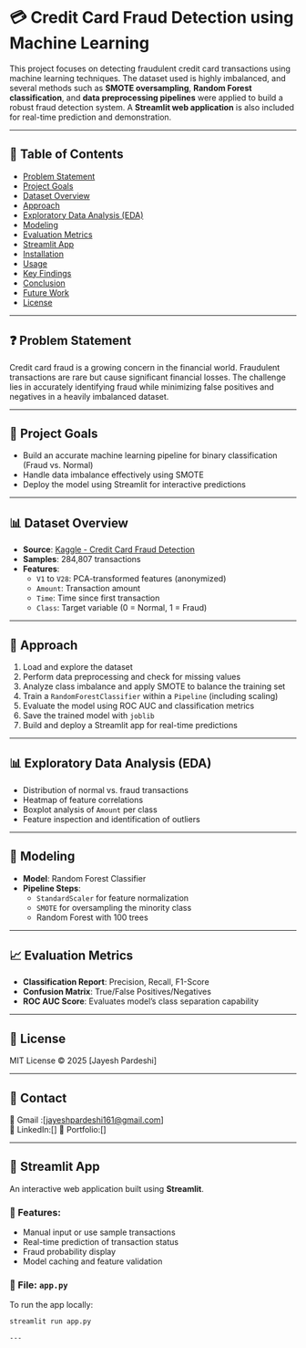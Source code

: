 # 💳 Credit Card Fraud Detection using Machine Learning

This project focuses on detecting fraudulent credit card transactions using machine learning techniques. The dataset used is highly imbalanced, and several methods such as **SMOTE oversampling**, **Random Forest classification**, and **data preprocessing pipelines** were applied to build a robust fraud detection system. A **Streamlit web application** is also included for real-time prediction and demonstration.

---

## 📌 Table of Contents

- [Problem Statement](#problem-statement)
- [Project Goals](#project-goals)
- [Dataset Overview](#dataset-overview)
- [Approach](#approach)
- [Exploratory Data Analysis (EDA)](#exploratory-data-analysis-eda)
- [Modeling](#modeling)
- [Evaluation Metrics](#evaluation-metrics)
- [Streamlit App](#streamlit-app)
- [Installation](#installation)
- [Usage](#usage)
- [Key Findings](#key-findings)
- [Conclusion](#conclusion)
- [Future Work](#future-work)
- [License](#license)

---

## ❓ Problem Statement

Credit card fraud is a growing concern in the financial world. Fraudulent transactions are rare but cause significant financial losses. The challenge lies in accurately identifying fraud while minimizing false positives and negatives in a heavily imbalanced dataset.

---

## 🎯 Project Goals

- Build an accurate machine learning pipeline for binary classification (Fraud vs. Normal)
- Handle data imbalance effectively using SMOTE
- Deploy the model using Streamlit for interactive predictions

---

## 📊 Dataset Overview

- **Source**: [Kaggle - Credit Card Fraud Detection](https://www.kaggle.com/mlg-ulb/creditcardfraud)
- **Samples**: 284,807 transactions
- **Features**:
  - `V1` to `V28`: PCA-transformed features (anonymized)
  - `Amount`: Transaction amount
  - `Time`: Time since first transaction
  - `Class`: Target variable (0 = Normal, 1 = Fraud)

---

## 🧪 Approach

1. Load and explore the dataset
2. Perform data preprocessing and check for missing values
3. Analyze class imbalance and apply SMOTE to balance the training set
4. Train a `RandomForestClassifier` within a `Pipeline` (including scaling)
5. Evaluate the model using ROC AUC and classification metrics
6. Save the trained model with `joblib`
7. Build and deploy a Streamlit app for real-time predictions

---

## 📊 Exploratory Data Analysis (EDA)

- Distribution of normal vs. fraud transactions
- Heatmap of feature correlations
- Boxplot analysis of `Amount` per class
- Feature inspection and identification of outliers

---

## 🤖 Modeling

- **Model**: Random Forest Classifier
- **Pipeline Steps**:
  - `StandardScaler` for feature normalization
  - `SMOTE` for oversampling the minority class
  - Random Forest with 100 trees

---

## 📈 Evaluation Metrics

- **Classification Report**: Precision, Recall, F1-Score
- **Confusion Matrix**: True/False Positives/Negatives
- **ROC AUC Score**: Evaluates model’s class separation capability

---

## 🔗 License

MIT License © 2025 [Jayesh Pardeshi]

---

## 🔗 Contact

📧 Gmail	:[jayeshpardeshi161@gmail.com]  
📌 LinkedIn:[] 
📌 Portfolio:[]

---
## 🚀 Streamlit App

An interactive web application built using **Streamlit**.

### 🔧 Features:
- Manual input or use sample transactions
- Real-time prediction of transaction status
- Fraud probability display
- Model caching and feature validation


### 📁 File: `app.py`

To run the app locally:

```bash
streamlit run app.py

---



